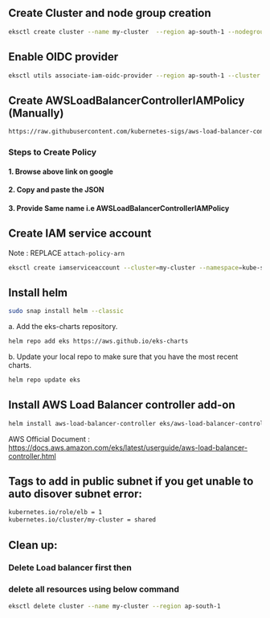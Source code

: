 ## Create Cluster and node group creation
```bash
eksctl create cluster --name my-cluster  --region ap-south-1 --nodegroup-name my-nodegroup --node-type t3a.medium --nodes 2 --nodes-min 1 --nodes-max 2 --node-volume-size=20 --ssh-access --ssh-public-key eks-demo --managed --asg-access --external-dns-access --full-ecr-access --appmesh-access --alb-ingress-access
```
## Enable OIDC provider
```bash
eksctl utils associate-iam-oidc-provider --region ap-south-1 --cluster my-cluster --approve
```
## Create AWSLoadBalancerControllerIAMPolicy (Manually)
```bash
https://raw.githubusercontent.com/kubernetes-sigs/aws-load-balancer-controller/v2.5.4/docs/install/iam_policy.json
```
### Steps to Create Policy 
####   1. Browse above link on google
####   2. Copy and paste the JSON 
####   3. Provide Same name i.e AWSLoadBalancerControllerIAMPolicy

## Create IAM service account
Note : REPLACE `attach-policy-arn`
```bash
eksctl create iamserviceaccount --cluster=my-cluster --namespace=kube-system --name=aws-load-balancer-controller --role-name AmazonEKSLoadBalancerControllerRole --attach-policy-arn=arn:aws:iam::237924323600:policy/AWSLoadBalancerControllerIAMPolicy --region ap-south-1 --approve
```
## Install helm 
```bash
sudo snap install helm --classic
```
a. Add the eks-charts repository.
```bash
helm repo add eks https://aws.github.io/eks-charts
```
b. Update your local repo to make sure that you have the most recent charts.
```bash
helm repo update eks
```
## Install AWS Load Balancer controller add-on
```bash
helm install aws-load-balancer-controller eks/aws-load-balancer-controller -n kube-system --set clusterName=my-cluster --set serviceAccount.create=false --set serviceAccount.name=aws-load-balancer-controller --set replicaCount=1
```
AWS Official Document : https://docs.aws.amazon.com/eks/latest/userguide/aws-load-balancer-controller.html

## Tags to add in public subnet if you get unable to auto disover subnet error:
```bash
kubernetes.io/role/elb = 1
kubernetes.io/cluster/my-cluster = shared
```
## Clean up:
### Delete Load balancer first then
### delete all resources using below command
```bash
eksctl delete cluster --name my-cluster --region ap-south-1
```

